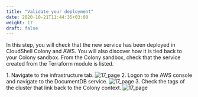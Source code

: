 ```yaml
---
title: "Validate your deployment"
date: 2020-10-21T11:44:35+03:00
weight: 17
draft: false
---
```

In this step, you will check that the new service has been deployed in CloudShell Colony and AWS. You will also discover how it is tied back to your Colony sandbox.
From the Colony sandbox, check that the service created from the Terraform module is listed.

1\. Navigate to the infrastructure tab.
![17_page](/images/module4/16_page.png)
2\. Logon to the AWS console and navigate to the DocumentDB service. 
![17_page](/images/module4/17_page.png)
3\. Check the tags of the cluster that link back to the Colony context.
![17_page](/images/module4/18_page.png)

